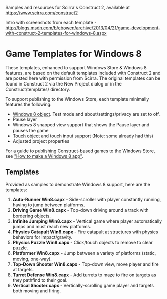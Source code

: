 Samples and resources for Scirra's Construct 2, available at https://www.scirra.com/construct2

Intro with screenshots from each template - http://blogs.msdn.com/b/cbowen/archive/2013/04/21/game-development-with-construct-2-templates-for-windows-8.aspx


Game Templates for Windows 8
============================

These templates, enhanced to support Windows Store & Windows 8 features, are based on the default templates included with Construct 2 and are posted here with permission from Scirra.  The original templates can be found in Construct 2 via the New Project dialog or in the Construct/templates/ directory.  

To support publishing to the Windows Store, each template minimally features the following: 

+ [Windows 8 object](https://www.scirra.com/manual/145/windows-8).  Test mode and about/settings/privacy are set to off.
+ Pause layer
+ Windows 8 snapped view support that shows the Pause layer and pauses the game
+ [Touch object](https://www.scirra.com/manual/119/touch) and touch input support (Note: some already had this)
+ Adjusted project properties

For a guide to publishing Construct-based games to the Windows Store, see ["How to make a Windows 8 app"](https://www.scirra.com/tutorials/272/how-to-make-a-windows-8-app).

Templates
---------

Provided as samples to demonstrate Windows 8 support, here are the templates:

1. **Auto-Runner Win8.capx** - Side-scroller with player constantly running, having to jump between platforms.
2. **Driving Game Win8.capx** - Top-down driving around a track with bordering objects.
3. **Infinite Jumping Win8.capx** - Vertical game where player automatically jumps and must reach new platforms.
4. **Physics Catapult Win8.capx** - Fire catapult at structures with physics behaviors for impact/gravity.
5. **Physics Puzzle Win8.capx** - Click/touch objects to remove to clear puzzle.
6. **Platformer Win8.capx** - Jump between a variety of platforms (static, moving, one-way).
7. **Top-Down Shooter Win8.capx** - Top-down view, move player and fire at targets.
8. **Turret Defense Win8.capx** - Add turrets to maze to fire on targets as they pathfind to their goal.
9. **Vertical Shooter.capx** - Vertically-scrolling game player and targets both moving and firing.

